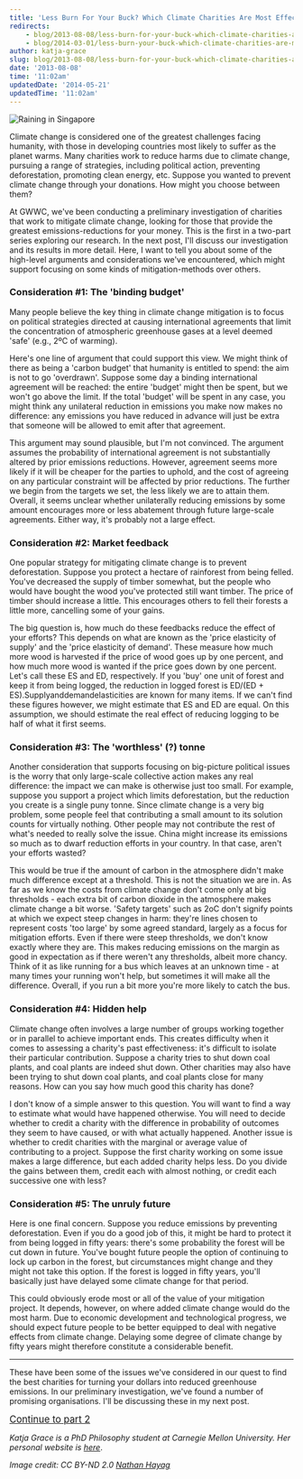 ```yaml
---
title: 'Less Burn For Your Buck? Which Climate Charities Are Most Effective in Reducing Emissions? (Part 1)'
redirects:
    - blog/2013-08-08/less-burn-for-your-buck-which-climate-charities-are-most-effective-in-reducing
    - blog/2014-03-01/less-burn-your-buck-which-climate-charities-are-most-effective-reducing-emissions
author: katja-grace
slug: blog/2013-08-08/less-burn-for-your-buck-which-climate-charities-are-most-effective-in-reducing
date: '2013-08-08'
time: '11:02am'
updatedDate: '2014-05-21'
updatedTime: '11:02am'
---
```

![Raining in Singapore](http://farm7.staticflickr.com/6182/6063837717_f271be2b5c_z.jpg "You're going to need a bigger umbrella")

Climate change is considered one of the greatest challenges facing humanity, with those in developing countries most likely to suffer as the planet warms. Many charities work to reduce harms due to climate change, pursuing a range of strategies, including political action, preventing deforestation, promoting clean energy, etc. Suppose you wanted to prevent climate change through your donations. How might you choose between them?

At GWWC, we've been conducting a preliminary investigation of charities that work to mitigate climate change, looking for those that provide the greatest emissions-reductions for your money. This is the first in a two-part series exploring our research. In the next post, I'll discuss our investigation and its results in more detail. Here, I want to tell you about some of the high-level arguments and considerations we've encountered, which might support focusing on some kinds of mitigation-methods over others.

### Consideration #1: The 'binding budget'

Many people believe the key thing in climate change mitigation is to focus on political strategies directed at causing international agreements that limit the concentration of atmospheric greenhouse gases at a level deemed 'safe' (e.g., 2ºC of warming).

Here's one line of argument that could support this view. We might think of there as being a 'carbon budget' that humanity is entitled to spend: the aim is not to go 'overdrawn'. Suppose some day a binding international agreement will be reached: the entire 'budget' might then be spent, but we won't go above the limit. If the total 'budget' will be spent in any case, you might think any unilateral reduction in emissions you make now makes no difference: any emissions you have reduced in advance will just be extra that someone will be allowed to emit after that agreement.

This argument may sound plausible, but I'm not convinced. The argument assumes the probability of international agreement is not substantially altered by prior emissions reductions. However, agreement seems more likely if it will be cheaper for the parties to uphold, and the cost of agreeing on any particular constraint will be affected by prior reductions. The further we begin from the targets we set, the less likely we are to attain them. Overall, it seems unclear whether unilaterally reducing emissions by some amount encourages more or less abatement through future large-scale agreements. Either way, it's probably not a large effect.

### Consideration #2: Market feedback

One popular strategy for mitigating climate change is to prevent deforestation. Suppose you protect a hectare of rainforest from being felled. You've decreased the supply of timber somewhat, but the people who would have bought the wood you've protected still want timber. The price of timber should increase a little. This encourages others to fell their forests a little more, cancelling some of your gains.

The big question is, how much do these feedbacks reduce the effect of your efforts? This depends on what are known as the 'price elasticity of supply' and the 'price elasticity of demand'. These measure how much more wood is harvested if the price of wood goes up by one percent, and how much more wood is wanted if the price goes down by one percent. Let's call these ES and ED, respectively. If you 'buy' one unit of forest and keep it from being logged, the reduction in logged forest is ED/(ED + ES).Supplyanddemandelasticities are known for many items. If we can't find these figures however, we might estimate that ES and ED are equal. On this assumption, we should estimate the real effect of reducing logging to be half of what it first seems.

### Consideration #3: The 'worthless' (?) tonne

Another consideration that supports focusing on big-picture political issues is the worry that only large-scale collective action makes any real difference: the impact we can make is otherwise just too small. For example, suppose you support a project which limits deforestation, but the reduction you create is a single puny tonne. Since climate change is a very big problem, some people feel that contributing a small amount to its solution counts for virtually nothing. Other people may not contribute the rest of what's needed to really solve the issue. China might increase its emissions so much as to dwarf reduction efforts in your country. In that case, aren't your efforts wasted?

This would be true if the amount of carbon in the atmosphere didn't make much difference except at a threshold. This is not the situation we are in. As far as we know the costs from climate change don't come only at big thresholds - each extra bit of carbon dioxide in the atmosphere makes climate change a bit worse. 'Safety targets' such as 2oC don't signify points at which we expect steep changes in harm: they're lines chosen to represent costs 'too large' by some agreed standard, largely as a focus for mitigation efforts. Even if there were steep thresholds, we don't know exactly where they are. This makes reducing emissions on the margin as good in expectation as if there weren't any thresholds, albeit more chancy. Think of it as like running for a bus which leaves at an unknown time - at many times your running won't help, but sometimes it will make all the difference. Overall, if you run a bit more you're more likely to catch the bus.

### Consideration #4: Hidden help

Climate change often involves a large number of groups working together or in parallel to achieve important ends. This creates difficulty when it comes to assessing a charity's past effectiveness: it's difficult to isolate their particular contribution. Suppose a charity tries to shut down coal plants, and coal plants are indeed shut down. Other charities may also have been trying to shut down coal plants, and coal plants close for many reasons. How can you say how much good this charity has done?

I don't know of a simple answer to this question. You will want to find a way to estimate what would have happened otherwise. You will need to decide whether to credit a charity with the difference in probability of outcomes they seem to have caused, or with what actually happened. Another issue is whether to credit charities with the marginal or average value of contributing to a project. Suppose the first charity working on some issue makes a large difference, but each added charity helps less. Do you divide the gains between them, credit each with almost nothing, or credit each successive one with less?

### Consideration #5: The unruly future

Here is one final concern. Suppose you reduce emissions by preventing deforestation. Even if you do a good job of this, it might be hard to protect it from being logged in fifty years: there's some probability the forest will be cut down in future. You've bought future people the option of continuing to lock up carbon in the forest, but circumstances might change and they might not take this option. If the forest is logged in fifty years, you'll basically just have delayed some climate change for that period.

This could obviously erode most or all of the value of your mitigation project. It depends, however, on where added climate change would do the most harm. Due to economic development and technological progress, we should expect future people to be better equipped to deal with negative effects from climate change. Delaying some degree of climate change by fifty years might therefore constitute a considerable benefit.

***

These have been some of the issues we've considered in our quest to find the best charities for turning your dollars into reduced greenhouse emissions. In our preliminary investigation, we've found a number of promising organisations. I'll be discussing these in my next post.

[<big>Continue to part 2</big>](/blog/2013-11-14/less-burn-for-your-buck-part-ii)

_Katja Grace is a PhD Philosophy student at Carnegie Mellon University. Her personal website is [here](http://katjagrace.com/)_.

_Image credit: CC BY-ND 2.0 [Nathan Hayag](http://www.flickr.com/photos/nathanhayag/6063837717/sizes/m/in/photostream/)_
